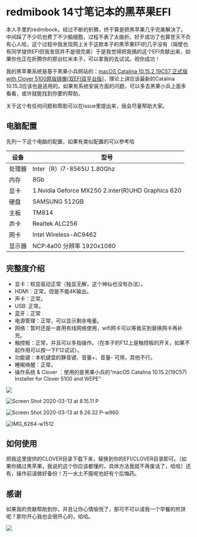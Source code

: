 # redmibook 14寸笔记本的黑苹果EFI

本人手里的redmibook，经过不断的折腾，终于算是把黑苹果几乎完美解决了。中间踩了不少坑也费了不少脑细胞，过程不表了太曲折。好歹成功了也算苍天不负有心人哈，这个过程中我发现网上关于这款本子的黑苹果EFI的几乎没有（隔壁也有同学提供EFI但我发现并不是很完美）于是我觉得把我搞的这个EFI贡献出来，如果你也正在折腾你的那台红米本子，可以拿我的去试试。祝你成功！

我的黑苹果系统是基于黑果小兵网站的：[macOS Catalina 10.15.2 19C57 正式版 with Clover 5100原版镜像[双EFI双平台版]](https://blog.daliansky.net/macOS-Catalina-10.15.2-19C57-Release-version-with-Clover-5100-original-image-Double-EFI-Version.html)，理论上讲应该最新的Catalina 10.15.3应该也是适用的。如果有系统安装方面的问题，可以多去黑果小兵上面多看看，或许就能找到你要的帮助。

关于这个有任何问题和帮助可以在issue里提出来，我会尽量帮助大家。

## 电脑配置 

先列一下这个电脑的配置，如果有类似配置的可以参考哈

|设备|型号|
|---|---|
|处理器|Inter（R）i7-8565U 1.80Ghz|
|内存|8Gb|
|显卡|1.Nvidia Geforce MX250 2.inter(R)UHD Graphics 620
|硬盘|SAMSUNG 512GB
|主板|TM814
|声卡|Realtek ALC256
|网卡|Intel Wireless-AC9462
|显示器|NCP:4a00 分辨率 1920x1080

##  完整度介绍

* 显卡：核显驱动正常（独显无解，这个神仙也没有办法）。
* HDMI：正常，但是不能4K输出。
* 声卡：正常。
* USB: 正常。
* 蓝牙：正常
* 电源管理：正常，可以显示剩余电量。
* 网络：暂时还是一直用有线网络使用，wifi网卡可以等我买到替换网卡再补充。
* 触控板：正常，并且可以多指操作。（在本子的F12上是触控板的开关，如果不起作用可以按一下F12试试）。
* 功能键：本机键盘的静音键、音量+、音量- 可用，其他不行。
* 睡眠唤醒：正常。
* 操作系统 & Clover ：使用的是黑果小兵的“macOS Catalina 10.15.2(19C57) Installer for Clover 5100 and WEPE”

![](https://home.superliunian.tech:8077/images/2020/03/14/be2dd8cb1c971cf32bfd1317103649fa.png)

![Screen Shot 2020-03-13 at 8.15.11 P](https://home.superliunian.tech:8077/images/2020/03/14/6d1b6872329b66dbe339b827cbfb7191.png)

![Screen Shot 2020-03-13 at 8.26.32 P-w960](https://home.superliunian.tech:8077/images/2020/03/14/63434e4f2f07a7a53d73fadfd6e658bc.png)

![IMG_6264-w1512](https://home.superliunian.tech:8077/images/2020/03/14/ff4451e86a44d5fa169637475a1ee60b.jpg)


## 如何使用

把我这里提供的CLOVER目录下载下来，替换到你的EFI/CLOVER目录即可。（如果你搞过黑苹果，我说的这个你应该都懂的，具体方法我就不再废话了，哈哈）还有，操作前请做好备份！万一水土不服呢也好有个后悔药。

## 感谢

如果我的贡献帮助到你，并且让你心情愉悦了，那可不可以请我一个早餐的煎饼呢？那你开心我也会很开心的，哈哈。

![](https://home.superliunian.tech:8077/images/2020/03/14/9c423e6996ca9f4aad2d562e06dbab3a.jpg)
